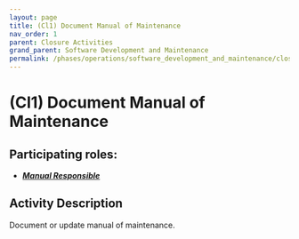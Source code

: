 ```yaml
---
layout: page
title: (Cl1) Document Manual of Maintenance
nav_order: 1
parent: Closure Activities
grand_parent: Software Development and Maintenance
permalink: /phases/operations/software_development_and_maintenance/closure/cl1/
---
```




# (Cl1) Document Manual of Maintenance

## Participating roles:
* <a href="/roles/">_**Manual Responsible**_</a>

## Activity Description
Document or update manual of maintenance.